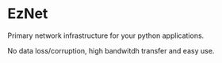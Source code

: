 # EzNet


Primary network infrastructure for your python applications.

No data loss/corruption, high bandwitdh transfer and easy use.
